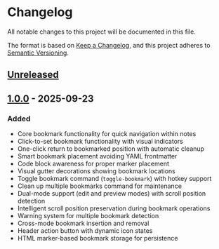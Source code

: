 # Changelog

All notable changes to this project will be documented in this file.

The format is based on [Keep a Changelog](https://keepachangelog.com/en/1.1.0/), and this project adheres to [Semantic Versioning](https://semver.org/spec/v2.0.0.html).

## [Unreleased]

## [1.0.0] - 2025-09-23

### Added
- Core bookmark functionality for quick navigation within notes
- Click-to-set bookmark functionality with visual indicators
- One-click return to bookmarked position with automatic cleanup
- Smart bookmark placement avoiding YAML frontmatter
- Code block awareness for proper marker placement
- Visual gutter decorations showing bookmark locations
- Toggle bookmark command (`toggle-bookmark`) with hotkey support
- Clean up multiple bookmarks command for maintenance
- Dual-mode support (edit and preview modes) with scroll position detection
- Intelligent scroll position preservation during bookmark operations
- Warning system for multiple bookmark detection
- Cross-mode bookmark insertion and removal
- Header action button with dynamic icon states
- HTML marker-based bookmark storage for persistence

[Unreleased]: https://github.com/AlexKucera/bookmark-plugin/compare/1.0.0...HEAD
[1.0.0]: https://github.com/AlexKucera/bookmark-plugin/releases/tag/1.0.0
